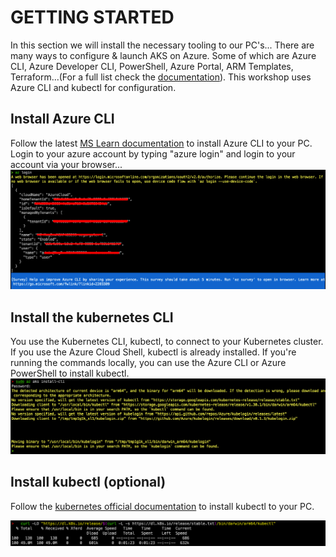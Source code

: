 # GETTING STARTED 
In this section we will install the necessary tooling to our PC's...
There are many ways to configure & launch AKS on Azure. Some of which are Azure CLI, Azure Developer CLI, PowerShell, Azure Portal, ARM Templates, Terraform...(For a full list check the [documentation](https://learn.microsoft.com/en-us/azure/aks/learn/quick-kubernetes-deploy-cli)). This workshop uses Azure CLI and kubectl for configuration.

## Install Azure CLI
Follow the latest [MS Learn documentation](https://learn.microsoft.com/en-us/cli/azure/install-azure-cli) to install Azure CLI to your PC.
Login to your azure account by typing "azure login" and login to your account via your browser...
![Alt text](./media/01.png)

## Install the kubernetes CLI 
You use the Kubernetes CLI, kubectl, to connect to your Kubernetes cluster. If you use the Azure Cloud Shell, kubectl is already installed. If you're running the commands locally, you can use the Azure CLI or Azure PowerShell to install kubectl.
![Alt text](./media/03.png)

## Install kubectl (optional)
Follow the [kubernetes official documentation](https://kubernetes.io/docs/tasks/tools/install-kubectl-macos/) to install kubectl to your PC. 

![Alt text](./media/02.png)